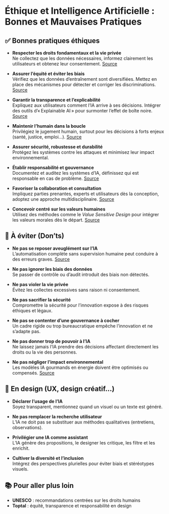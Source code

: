 
# Éthique et Intelligence Artificielle : Bonnes et Mauvaises Pratiques

## ✅ Bonnes pratiques éthiques

- **Respecter les droits fondamentaux et la vie privée**  
  Ne collectez que les données nécessaires, informez clairement les utilisateurs et obtenez leur consentement.
  [Source](https://www.lumenova.ai/blog/perspectives-on-ai-governance-dos-and-donts)

- **Assurer l’équité et éviter les biais**  
  Vérifiez que les données d’entraînement sont diversifiées. Mettez en place des mécanismes pour détecter et corriger les discriminations.
    [Source](https://www.pmi.org/blog/top-10-ethical-considerations-for-ai-projects)

- **Garantir la transparence et l’explicabilité**  
  Expliquez aux utilisateurs comment l’IA arrive à ses décisions. Intégrer des outils d’« Explainable AI » pour surmonter l’effet de boîte noire.
      [Source](https://www.pmi.org/blog/top-10-ethical-considerations-for-ai-projects)

- **Maintenir l’humain dans la boucle**  
  Privilégiez le jugement humain, surtout pour les décisions à forts enjeux (santé, justice, emploi…).
  [Source](https://www.unesco.org/en/artificial-intelligence/recommendation-ethics)
  

- **Assurer sécurité, robustesse et durabilité**  
  Protégez les systèmes contre les attaques et minimisez leur impact environnemental.

- **Établir responsabilité et gouvernance**  
  Documentez et auditez les systèmes d’IA, définissez qui est responsable en cas de problème.
    [Source](https://www.unesco.org/en/artificial-intelligence/recommendation-ethics)

- **Favoriser la collaboration et consultation**  
  Impliquez parties prenantes, experts et utilisateurs dès la conception, adoptez une approche multidisciplinaire.
  [Source](https://en.wikipedia.org/wiki/Joy_Buolamwini)
  

- **Concevoir centré sur les valeurs humaines**  
  Utilisez des méthodes comme le *Value Sensitive Design* pour intégrer les valeurs morales dès le départ.
    [Source](https://en.wikipedia.org/wiki/Value_sensitive_design)

## 🚫 À éviter (Don’ts)

- **Ne pas se reposer aveuglément sur l’IA**  
  L’automatisation complète sans supervision humaine peut conduire à des erreurs graves.
  [Source](https://www.instituteofaistudies.com/insights/ai-ethics-the-dos-and-donts-of-ai)

- **Ne pas ignorer les biais des données**  
  Se passer de contrôle ou d’audit introduit des biais non détectés.

- **Ne pas violer la vie privée**  
  Évitez les collectes excessives sans raison ni consentement.

- **Ne pas sacrifier la sécurité**  
  Compromettre la sécurité pour l’innovation expose à des risques éthiques et légaux.

- **Ne pas se contenter d’une gouvernance à cocher**  
  Un cadre rigide ou trop bureaucratique empêche l’innovation et ne s’adapte pas.

- **Ne pas donner trop de pouvoir à l’IA**  
  Ne laissez jamais l’IA prendre des décisions affectant directement les droits ou la vie des personnes.

- **Ne pas négliger l’impact environnemental**  
  Les modèles IA gourmands en énergie doivent être optimisés ou compensés.
    [Source](https://unsceb.org/sites/default/files/2022-09/Principles%20for%20the%20Ethical%20Use%20of%20AI%20in%20the%20UN%20System_1.pdf)

## 🎨 En design (UX, design créatif…)

- **Déclarer l’usage de l’IA**  
  Soyez transparent, mentionnez quand un visuel ou un texte est généré.

- **Ne pas remplacer la recherche utilisateur**  
  L’IA ne doit pas se substituer aux méthodes qualitatives (entretiens, observations).

- **Privilégier une IA comme assistant**  
  L’IA génère des propositions, le designer les critique, les filtre et les enrichit.

- **Cultiver la diversité et l’inclusion**  
  Intégrez des perspectives plurielles pour éviter biais et stéréotypes visuels.


## 📚 Pour aller plus loin

- **UNESCO** : recommandations centrées sur les droits humains  
- **Toptal** : équité, transparence et responsabilité en design  